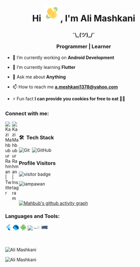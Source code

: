 <h1 align="center">Hi <img src="https://github.com/MashkaniAli/MashkaniAli/blob/main/Wave.gif" height="55px" width="55px">, I'm Ali Mashkani</h1>
<h3 align="center">¯\_(ツ)_/¯

Programmer | Learner

</h3>

- 🔭 I’m currently working on **Android Development**

- 🌱 I’m currently learning **Flutter**

- 💬 Ask me about **Anything**

- 📫 How to reach me **a.meshkani1378@yahoo.com**

- ⚡ Fun fact **I can provide you cookies for free to eat 🍪😂**

### Connect with me:

[<img align="left" alt="Kazi Mahbubur Rahman | Twitter" width="22px" src="https://cdn-icons-png.flaticon.com/512/906/906377.png" />][telegram]
[<img align="left" alt="Kazi Mahbubur Rahman | Instagram" width="22px" src="https://cdn.jsdelivr.net/npm/simple-icons@v3/icons/instagram.svg" />][instagram]

<br />

### 🛠 &nbsp;Tech Stack

![Git](https://img.shields.io/badge/-Git-05122A?style=flat&logo=git)&nbsp;
![GitHub](https://img.shields.io/badge/-GitHub-05122A?style=flat&logo=github)&nbsp;
<br />
### Profile Visitors 
![visitor badge](https://visitor-badge.glitch.me/badge?page_id=MashkaniAli.visitor-badge&left_color=blue&right_color=yellow)
<p align="left"> <img src="https://komarev.com/ghpvc/?username=MashkaniAli&label=Views&color=blue&style=plastic" alt="iampawan" /> </p>
<br />

[![Mahbub's github activity graph](https://activity-graph.herokuapp.com/graph?username=MashkaniAli&bg_color=ffffff&color=777777&line=ff5200&point=1adbce&area=true&hide_border=true)](https://github.com/MashkaniAli/github-readme-activity-graph)


<h3 align="left">Languages and Tools:</h3>
<code><img height="20" src="https://raw.githubusercontent.com/github/explore/80688e429a7d4ef2fca1e82350fe8e3517d3494d/topics/flutter/flutter.png"></code>
<code><img height="20" src="https://raw.githubusercontent.com/github/explore/80688e429a7d4ef2fca1e82350fe8e3517d3494d/topics/dart/dart.png"></code>
<code><img height="20" src="https://raw.githubusercontent.com/github/explore/80688e429a7d4ef2fca1e82350fe8e3517d3494d/topics/android/android.png"></code>
<code><img height="20" src="https://www.vectorlogo.zone/logos/git-scm/git-scm-icon.svg"></code>
<code><img height="20" src="https://raw.githubusercontent.com/devicons/devicon/master/icons/mysql/mysql-original-wordmark.svg"></code>
<code><img height="20" src="https://raw.githubusercontent.com/devicons/devicon/master/icons/php/php-original.svg"></code>
<br>
<br>
<br>


<p><img width="494" align="center" src="https://github-readme-stats.vercel.app/api/top-langs?username=MashkaniAli&show_icons=true&locale=en&layout=compact" alt="Ali Mashkani" /></p>

<p><img align="center" src="https://github-readme-stats.vercel.app/api?username=MashkaniAli&show_icons=true&locale=en" alt="Ali Mashkani" /></p>

[website]: https://TechHelpBD.com
[facebook]: https://facebook.com/MahbubDev
[twitter]: https://twitter.com/mahbubdev
[youtube]: https://youtube.com/TechHelpBangladesh
[instagram]: https://instagram.com/alimashkani42/
[linkedin]: https://linkedin.com/in/mahbubdev
[telegram]: https://t.me/Mr_Developer_78
